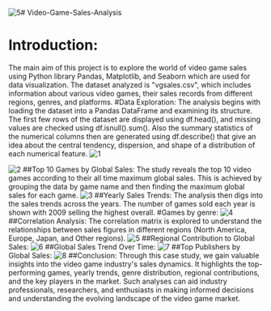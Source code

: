 ![5](https://github.com/SluggER212/Video-Game-Sales-Analysis/assets/126152029/65220184-e839-409d-96a6-285caf13625b)# Video-Game-Sales-Analysis

# Introduction:
The main aim of this project is to explore the world of video game sales using Python library Pandas, Matplotlib, and Seaborn which are used for data visualization. The dataset analyzed is "vgsales.csv", which includes information about various video games, their sales records from different regions, genres, and platforms.
#Data Exploration:
The analysis begins with loading the dataset into a Pandas DataFrame and examining its structure. The first few rows of the dataset are displayed using df.head(), and missing values are checked using df.isnull().sum(). Also the summary statistics of the numerical columns then are generated using df.describe() that give an idea about the central tendency, dispersion, and shape of a distribution of each numerical feature.
![1](https://github.com/SluggER212/Video-Game-Sales-Analysis/assets/126152029/882e0653-ddd8-4aed-9c0b-0ec8cc0fb25e)

![2](https://github.com/SluggER212/Video-Game-Sales-Analysis/assets/126152029/fe7385c2-9213-469b-a8bb-ffef94987614)
##Top 10 Games by Global Sales:
The study reveals the top 10 video games according to their all time maximum global sales. This is achieved by grouping the data by game name and then finding the maximum global sales for each game.
![3](https://github.com/SluggER212/Video-Game-Sales-Analysis/assets/126152029/88fa1a53-c705-4ad3-86ed-05cb4f91954d)
##Yearly Sales Trends:
The analysis then digs into the sales trends across the years. The number of games sold each year is shown with 2009 selling the highest overall.
#Games by genre:
![4](https://github.com/SluggER212/Video-Game-Sales-Analysis/assets/126152029/394190ac-6744-4677-bf9d-6da19429c8a5)
##Correlation Analysis:
The correlation matrix is explored to understand the relationships between sales figures in different regions (North America, Europe, Japan, and Other regions).
![5](https://github.com/SluggER212/Video-Game-Sales-Analysis/assets/126152029/190b5f99-e9d3-4cf8-82f3-262ebf682900)
##Regional Contribution to Global Sales:
![6](https://github.com/SluggER212/Video-Game-Sales-Analysis/assets/126152029/0552674c-94e0-44b6-8fe1-c027c464eaad)
##Global Sales Trend Over Time:
![7](https://github.com/SluggER212/Video-Game-Sales-Analysis/assets/126152029/b45e1212-76de-4cea-90f4-0602eced9700)
##Top Publishers by Global Sales:
![8](https://github.com/SluggER212/Video-Game-Sales-Analysis/assets/126152029/557b5d1b-54c3-4e95-b442-b05ad48a2d81)
##Conclusion:
Through this case study, we gain valuable insights into the video game industry's sales dynamics. It highlights the top-performing games, yearly trends, genre distribution, regional contributions, and the key players in the market. Such analyses can aid industry professionals, researchers, and enthusiasts in making informed decisions and understanding the evolving landscape of the video game market.

